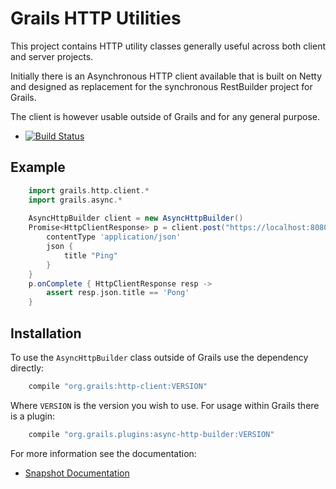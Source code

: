 # Grails HTTP Utilities

This project contains HTTP utility classes generally useful across both client and server projects.
 
Initially there is an Asynchronous HTTP client available that is built on Netty and designed as replacement for the synchronous RestBuilder project for Grails.
 
The client is however usable outside of Grails and for any general purpose.

* [![Build Status](https://travis-ci.org/grails/grails-http.svg?branch=master)](https://travis-ci.org/grails/grails-http)

## Example

```groovy
    import grails.http.client.*
    import grails.async.*
    
    AsyncHttpBuilder client = new AsyncHttpBuilder()
    Promise<HttpClientResponse> p = client.post("https://localhost:8080/foo/bar") {
        contentType 'application/json'
        json {
            title "Ping"
        }
    }
    p.onComplete { HttpClientResponse resp ->
        assert resp.json.title == 'Pong'
    }
```        

## Installation

To use the `AsyncHttpBuilder` class outside of Grails use the dependency directly:

```groovy
    compile "org.grails:http-client:VERSION"
```
    
Where `VERSION` is the version you wish to use. For usage within Grails there is a plugin:

```groovy    
    compile "org.grails.plugins:async-http-builder:VERSION"
```    

For more information see the documentation:

* [Snapshot Documentation](http://grails.github.io/grails-http/snapshot/)